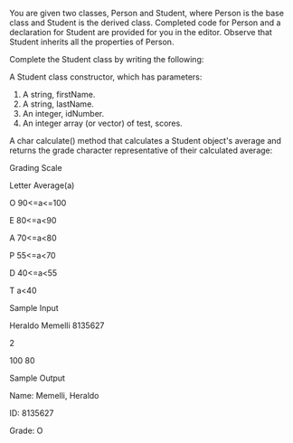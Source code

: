 You are given two classes, Person and Student, where Person is the base class and Student is the derived class. Completed code for Person and a declaration for Student are provided for you in the editor. Observe that Student inherits all the properties of Person.

Complete the Student class by writing the following:

A Student class constructor, which has  parameters:
1. A string, firstName.
2. A string, lastName.
3. An integer, idNumber.
4. An integer array (or vector) of test, scores.

A char calculate() method that calculates a Student object's average and returns the grade character representative of their calculated average:

Grading Scale

Letter   Average(a)


O         90<=a<=100

E         80<=a<90

A         70<=a<80

P         55<=a<70

D         40<=a<55

T         a<40


Sample Input

Heraldo Memelli 8135627

2

100 80

Sample Output

 Name: Memelli, Heraldo
 
 ID: 8135627
 
 Grade: O
